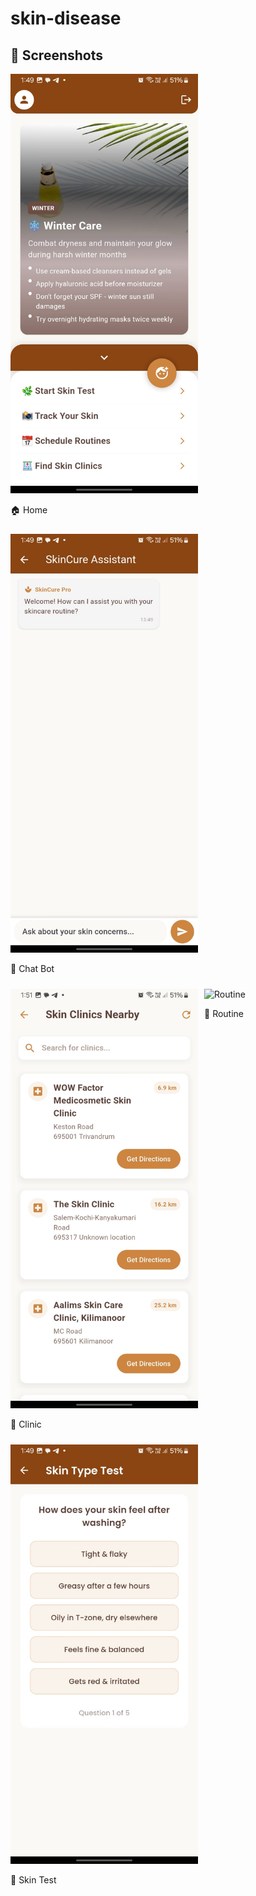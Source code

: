# skin-disease  
## 📸 Screenshots

<div style="display: flex; flex-wrap: wrap; gap: 10px;">

  <div>
    <img src="screenshots/homeF2.jpg" alt="Home Screen" width="300"/>
    <p>🏠 Home</p>
  </div>

  <div>
    <img src="screenshots/chatbot.jpg" alt="Chatbot" width="300"/>
    <p>🤖 Chat Bot</p>
  </div>

  <div>
    <img src="screenshots/clinic.jpg" alt="Clinic" width="300"/>
    <p>🧪 Clinic</p>
  </div>

  <div>
    <img src="screenshots/routineSc2.jpg" alt="Routine" width="300"/>
    <p>📅 Routine</p>
  </div>

  <div>
    <img src="screenshots/skintest.jpg" alt="Skin Test" width="300"/>
    <p>🧪 Skin Test</p>
  </div>

</div>


